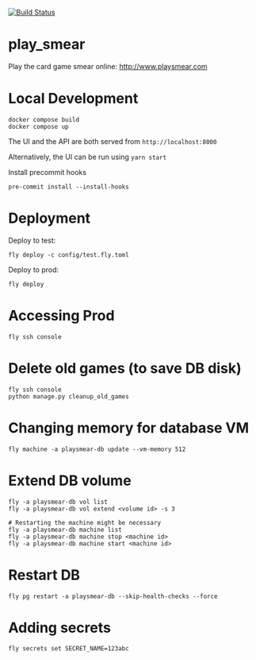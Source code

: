 [![Build Status](https://travis-ci.org/mkokotovich/play_smear.svg?branch=master)](https://travis-ci.org/mkokotovich/play_smear)
# play\_smear

Play the card game smear online:
http://www.playsmear.com

# Local Development

```
docker compose build
docker compose up
```

The UI and the API are both served from `http://localhost:8000`

Alternatively, the UI can be run using `yarn start`

Install precommit hooks

```
pre-commit install --install-hooks
```

# Deployment

Deploy to test:

```
fly deploy -c config/test.fly.toml
```

Deploy to prod:

```
fly deploy
```

# Accessing Prod

```
fly ssh console
```

# Delete old games (to save DB disk)

```
fly ssh console
python manage.py cleanup_old_games
```

# Changing memory for database VM

```
fly machine -a playsmear-db update --vm-memory 512
```

# Extend DB volume

```
fly -a playsmear-db vol list
fly -a playsmear-db vol extend <volume id> -s 3

# Restarting the machine might be necessary
fly -a playsmear-db machine list
fly -a playsmear-db machine stop <machine id>
fly -a playsmear-db machine start <machine id>
```

# Restart DB

```
fly pg restart -a playsmear-db --skip-health-checks --force
```

# Adding secrets

```
fly secrets set SECRET_NAME=123abc
```
